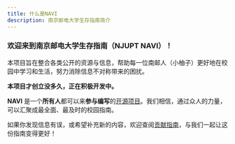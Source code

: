```yaml
---
title: 什么是NAVI
description: 南京邮电大学生存指南简介
---
```

### 欢迎来到南京邮电大学生存指南（NJUPT NAVI）！

本项目旨在整合各类公开的资源与信息，帮助每一位南邮人（小柚子）更好地在校园中学习和生活，努力消除信息不对称带来的困扰。


**本项目才创立没多久，正在积极开发中。**

**NAVI** 是一个**所有人**都可以来**参与编写**的[开源项目](https://github.com/NJUPT-NAVI/NJUPT-Survival-Guide)。我们相信，通过众人的力量，可以汇聚成最全面、最及时的校园指南。

如果你发现信息有误，或希望补充新的内容，欢迎查阅[贡献指南](/contribution/contribution)，与我们一起让这份指南变得更好！